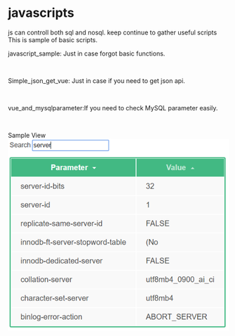 # javascripts
js can controll both sql and nosql. keep continue to gather useful scripts
This is sample of basic scripts.

<p>javascript_sample:     Just in case forgot basic functions.</p><br>
<p>Simple_json_get_vue:   Just in case if you need to get json api.</p><br>
<p>vue_and_mysqlparameter:If you need to check MySQL parameter easily.</p><br>

Sample View<br>
<img src="https://github.com/rdbms-at-twitter/javascripts/blob/master/vue_and_mysqlparameter/mysql_parameter.PNG" alt="Vue and MySQL" title="vue_and_mysql"> 